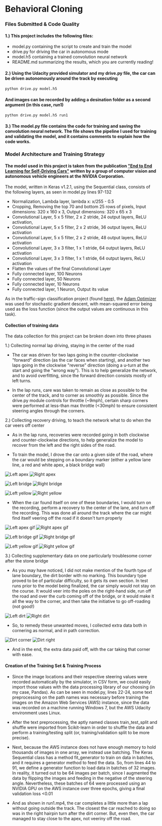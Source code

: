 # **Behavioral Cloning** 
[//]: # (Image References)

[image1]: ./examples/apex_left.jpg "left apex"
[image2]: ./examples/apex_right.jpg "right apex"
[image3]: ./examples/bridge_left.jpg "left bridge"
[image4]: ./examples/bridge_right.jpg "right bridge"
[image5]: ./examples/dirt_left.jpg "left dirt"
[image6]: ./examples/dirt_right.jpg "right dirt"
[image7]: ./examples/yellow_left.jpg "left yellow"
[image8]: ./examples/yellow_right.jpg "right yellow"
[image9]: ./examples/posts_right.jpg "posts right"

[image10]: ./examples/apex_left.gif
[image11]: ./examples/apex_right.gif
[image12]: ./examples/bridge_left.gif
[image13]: ./examples/bridge_right.gif
[image14]: ./examples/dirt_left.gif
[image15]: ./examples/dirt_right.gif
[image16]: ./examples/dirt_right_corner.gif
[image17]: ./examples/yellow_left.gif
[image18]: ./examples/yellow_right.gif

### Files Submitted & Code Quality

#### 1.) This project includes the following files:
* model.py containing the script to create and train the model
* drive.py for driving the car in autonomous mode
* model.h5 containing a trained convolution neural network 
* README.md summarizing the results, which you are currently reading!

#### 2.) Using the Udacity provided simulator and my drive.py file, the car can be driven autonomously around the track by executing 
```sh
python drive.py model.h5
```

#### And images can be recorded by adding a desination folder as a second argument (in this case, run1)
```sh
python drive.py model.h5 run1
```

#### 3.) The model.py file contains the code for training and saving the convolution neural network. The file shows the pipeline I used for training and validating the model, and it contains comments to explain how the code works.

### Model Architecture and Training Strategy

#### The model used in this project is taken from the publication ["End to End Learning for Self-Driving Cars"](https://arxiv.org/abs/1604.07316) written by a group of computer vision and autonomous vehicle engineers at the NVIDIA Corporation.

The model, written in Keras v1.2.1, using the Sequential class, consists of the following layers, as seen in model.py lines 97-132
- Normalization, Lambda layer, lambda x: x/255 - 0.5
- Cropping, Removing the top 70 and bottom 25 rows of pixels, Input dimensions: 320 x 160 x 3, Output dimensions: 320 x 65 x 3
- Convolutional Layer, 5 x 5 filter, 2 x 2 stride, 24 output layers, ReLU activation, 
- Convolutional Layer, 5 x 5 filter, 2 x 2 stride, 36 output layers, ReLU activation
- Convolutional Layer, 5 x 5 filter, 2 x 2 stride, 48 output layers, ReLU activation
- Convolutional Layer, 3 x 3 filter, 1 x 1 stride, 64 output layers, ReLU activation
- Convolutional Layer, 3 x 3 filter, 1 x 1 stride, 64 output layers, ReLU activation
- Flatten the values of the final Convolutional Layer
- Fully connected layer, 100 Neurons
- Fully connected layer,  50 Neurons
- Fully connected layer,  10 Neurons
- Fully connected layer,   1 Neuron, Output its value

As in the traffic-sign classification project (found [here](https://github.com/esouliot/CarND-Traffic-Sign-Classifier-Project)), the [Adam Optimizer](https://arxiv.org/abs/1412.6980) was used for stochastic gradient descent, with mean-squared error being used as the loss function (since the output values are continuous in this task).

#### Collection of training data

The data collection for this project can be broken down into three phases

1.) Collecting normal lap driving, staying in the center of the road

- The car was driven for two laps going in the counter-clockwise "forward" direction (as the car faces when starting), and another two laps going in the clockwise "reverse" direction (doing a u-turn at the start and going the "wrong way"). This is to help generalize the network, and to avoid overfitting, since the forward direction consists mostly of left turns.

- In the lap runs, care was taken to remain as close as possible to the center of the track, and to corner as smoothly as possible. Since the drive.py module controls for throttle (~9mph), certain sharp corners were performed at less-than max throttle (<30mph) to ensure consistent steering angles through the corners.

2.) Collecting recovery driving, to teach the network what to do when the car veers off center

- As in the lap runs, recoveries were recorded going in both clockwise and counter-clockwise directions, to help generalize the model to recover from the left and the right sides of the road. 

- To train the model, I drove the car onto a given side of the road, where the car would be stepping on a boundary marker (either a yellow lane line, a red and white apex, a black bridge wall)

![Left apex][image1] ![Right apex][image2] 

![Left bridge][image3] ![Right bridge][image4] 

![Left yellow][image7] ![Right yellow][image8]

- When the car found itself on one of these boundaries, I would turn on the recording, perform a recovery to the center of the lane, and turn off the recording. This was done all around the track where the car might find itself veering off the road if it doesn't turn properly

![Left apex gif][image10] ![Right apex gif][image11]

![Left bridge gif][image12] ![Right bridge gif][image13]

![Left yellow gif][image17] ![Right yellow gif][image18]

3.) Collecting supplementary data on one particularly troublesome corner after the stone bridge

- As you may have noticed, I did not make mention of the fourth type of lane boundary, the dirt border with no marking. This boundary type proved to be of particular difficulty, so it gets its own section. In test runs prior to the model being finalized, the car simply would not stay on the course. It would veer into the poles on the right-hand side, run off the road and over the curb coming off of the bridge, or it would make it all the way to the corner, and then take the initiative to go off-roading (not good!)

![Left dirt][image5] ![Right dirt][image6]

- So, to remedy these unwanted moves, I collected extra data both in cornering as normal, and in path correction.

![Dirt corner][image16] ![Dirt right][image15]

- And in the end, the extra data paid off, with the car taking that corner with ease.

#### Creation of the Training Set & Training Process

- Since the image locations and their respective steering values were recorded automatically by the simulator, in CSV form, we could easily import those values with the data processing library of our choosing (in my case, Pandas). As can be seen in model.py, lines 22-24, some text preprocessing on the path names was necessary before training the images on the Amazon Web Services (AWS) instance, since the data was recorded on a machine running Windows 7, but the AWS Udacity environment uses Linux. 

- After the text preprocessing, the aptly named classes train_test_split and shuffle were imported from Scikit-learn in order to shuffle the data and perform a training/testing split (or, training/validation split to be more precise).

- Next, because the AWS instance does not have enough memory to hold thousands of images in one array, we instead use batching. The Keras Sequential class has a method fit_generator to train on data in batches, and it requires a generator method to feed the data. So, from lines 44 to 91, we define a generator function to load data in batches of 32 images. In reality, it turned out to be 64 images per batch, since I augmented the data by flipping the images and feeding in the negative of the steering angle. Nevertheless, these batches of 64 were processed using an NVIDIA GPU on the AWS instance over three epochs, giving a final validation loss <0.01

- And as shown in run1.mp4, the car completes a little more than a lap without going outside the track. The closest the car reached to doing so was in the right hairpin turn after the dirt corner. But, even then, the car managed to stay close to the apex, not veeriny off the road. 
